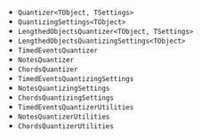 * `Quantizer<TObject, TSettings>`
* `QuantizingSettings<TObject>`
* `LengthedObjectsQuantizer<TObject, TSettings>`
* `LengthedObjectsQuantizingSettings<TObject>`
* `TimedEventsQuantizer`
* `NotesQuantizer`
* `ChordsQuantizer`
* `TimedEventsQuantizingSettings`
* `NotesQuantizingSettings`
* `ChordsQuantizingSettings`
* `TimedEventsQuantizerUtilities`
* `NotesQuantizerUtilities`
* `ChordsQuantizerUtilities`